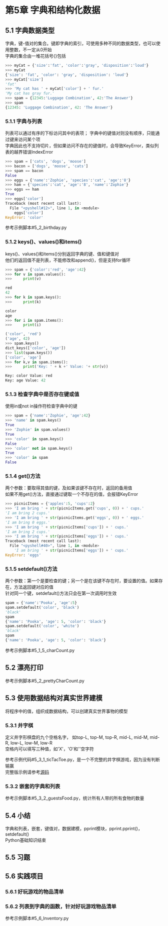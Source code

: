 # 第5章 字典和结构化数据

## 5.1 字典数据类型

字典，键-值对的集合。键即字典的索引，可使用多种不同的数据类型，也可以使用整数，不一定从0开始  
字典的集合由一堆花括号{}包括  

```python
>>> myCat = {'size':'fat', 'color':'gray', 'disposition':'loud'}
>>> myCat
{'size': 'fat', 'color': 'gray', 'disposition': 'loud'}
>>> myCat['size']
'fat'
>>> 'My cat has ' + myCat['color'] + ' fur.'
'My cat has gray fur.'
>>> spam = {12345:'Luggage Combination', 42:'The Answer'}
>>> spam
{12345: 'Luggage Combination', 42: 'The Answer'}
```

### 5.1.1 字典与列表

列表可以通过有序的下标访问其中的表项；
字典中的键值对则没有顺序，只能通过键来访问某个项  
字典因此也不支持切片，但如果访问不存在的键值时，会导致KeyError，类似列表的越界错误IndexError  

```python
>>> spam = ['cats', 'dogs', 'moose']
>>> bacon = ['dogs', 'moose', 'cats']
>>> spam == bacon
False
>>> eggs = {'name':'Zophie', 'species':'cat', 'age':'8'}
>>> ham = {'species':'cat', 'age':'8', 'name':'Zophie'}
>>> eggs == ham
True
>>> eggs['color']
Traceback (most recent call last):
  File "<pyshell#12>", line 1, in <module>
    eggs['color']
KeyError: 'color'
```

参考示例脚本#5_2_birthday.py  

### 5.1.2 keys()、values()和items()

keys()、values()和items()分别返回字典的键、值和键值对  
他们的返回值不是列表，不能修改和append()，但是支持for循环  

```python
>>> spam = {'color':'red', 'age':42}
>>> for v in spam.values():
>>>     print(v)

red
42
>>> for k in spam.keys():
>>>     print(k)

color
age
>>> for i in spam.items():
>>>     print(i)

('color', 'red')
('age', 42)
>>> spam.keys()
dict_keys(['color', 'age'])
>>> list(spam.keys())
['color', 'age']
>>> for k,v in spam.items():
>>>     print('Key: ' + k +' Value: '+ str(v))

Key: color Value: red
Key: age Value: 42
```

### 5.1.3 检查字典中是否存在键或值

使用in或not in操作符检查字典中的键  

```python
>>> spam = {'name':'Zophie', 'age':42}
>>> 'name' in spam.keys()
True
>>> 'Zophie' in spam.values()
True
>>> 'color' in spam.keys()
False
>>> 'color' not in spam.keys()
True
>>> 'color' in spam
False
```

### 5.1.4 get()方法

两个参数：要取得其值的键，及如果该键不存在时，返回的备用值  
如果不用get()方法，直接通过键取一个不存在的值，会报错KeyError  

```python
>>> picnicItems = {'apples':5, 'cups':2}
>>> 'I am bring ' + str(picnicItems.get('cups', 0)) + ' cups.'
'I am bring 2 cups.'
>>> 'I am bring ' + str(picnicItems.get('eggs', 0)) + ' eggs.'
'I am bring 0 eggs.'
>>> 'I am bring ' + str(picnicItems['cups']) + ' cups.'
'I am bring 2 cups.'
>>> 'I am bring ' + str(picnicItems['eggs']) + ' cups.'
Traceback (most recent call last):
  File "<pyshell#40>", line 1, in <module>
    'I am bring ' + str(picnicItems['eggs']) + ' cups.'
KeyError: 'eggs'
```

### 5.1.5 setdefault()方法

两个参数：第一个是要检查的键；另一个是在该键不存在时，要设置的值。如果存在，方法返回键对应的值  
针对同一个键，setdefault()方法只会在第一次调用时生效  

```python
spam = {'name':'Pooka', 'age':5}
spam.setdefault('color', 'black')
'black'
spam
{'name': 'Pooka', 'age': 5, 'color': 'black'}
spam.setdefault('color', 'white')
'black'
spam
{'name': 'Pooka', 'age': 5, 'color': 'black'}
```

参考示例脚本#5_1_5_charCount.py  

## 5.2 漂亮打印

参考示例脚本#5_2_prettyCharCount.py  

## 5.3 使用数据结构对真实世界建模

将程序中的值，组织成数据结构，可以创建真实世界事物的模型  

### 5.3.1 井字棋

定义井字形棋盘的九个空格名字， 如top-L, top-M, top-R, mid-L, mid-M, mid-R, low-L, low-M, low-R  
空格内可以填写三种值，如'X'，'O'和''空字符  

参考示例代码#5_3_1_ticTacToe.py，是一个不完整的井字棋游戏，因为没有判断输赢  
完整版示例请参考[源码](http://nostarch.com/automatestuff/)  

### 5.3.2 嵌套的字典和列表

参考示例脚本#5_3_2_guestsFood.py，统计所有人带的所有食物的数量  

## 5.4 小结

字典和列表，嵌套，键值对，数据建模，pprint模块，pprint.pprint()，setdefault()  
Python基础知识结束  

## 5.5 习题

## 5.6 实践项目

### 5.6.1 好玩游戏的物品清单

### 5.6.2 列表到字典的函数，针对好玩游戏物品清单

参考示例脚本#5_6_Inventory.py  

